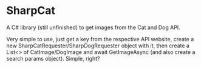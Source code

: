 # SharpCat
A C# library (still unfinished) to get images from the Cat and Dog API.

Very simple to use, just get a key from the respective API website, create a new SharpCatRequester/SharpDogRequester object with it, then create a List<> of CatImage/DogImage and await GetImageAsync (and also create a search params object). Simple, right?
